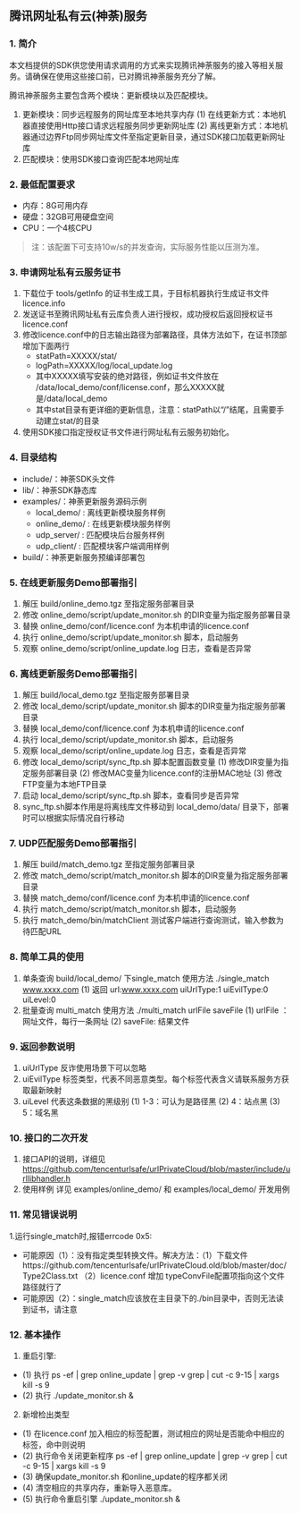 ## 腾讯网址私有云(神荼)服务

### 1. 简介

本文档提供的SDK供您使用请求调用的方式来实现腾讯神荼服务的接入等相关服务。请确保在使用这些接口前，已对腾讯神荼服务充分了解。

腾讯神荼服务主要包含两个模块：更新模块以及匹配模块。

1. 更新模块：同步远程服务的网址库至本地共享内存
  (1) 在线更新方式：本地机器直接使用Http接口请求远程服务同步更新网址库
  (2) 离线更新方式：本地机器通过边界Ftp同步网址库文件至指定更新目录，通过SDK接口加载更新网址库
2. 匹配模块：使用SDK接口查询匹配本地网址库

### 2. 最低配置要求

- 内存：8G可用内存
- 硬盘：32GB可用硬盘空间
- CPU：一个4核CPU

> 注：该配置下可支持10w/s的并发查询，实际服务性能以压测为准。

### 3. 申请网址私有云服务证书

1. 下载位于 tools/getInfo 的证书生成工具，于目标机器执行生成证书文件 licence.info
2. 发送证书至腾讯网址私有云库负责人进行授权，成功授权后返回授权证书 licence.conf
3. 修改licence.conf中的日志输出路径为部署路径，具体方法如下，在证书顶部增加下面两行
   - statPath=XXXXX/stat/
   - logPath=XXXXX/log/local_update.log
   - 其中XXXXX填写安装的绝对路径，例如证书文件放在 /data/local_demo/conf/license.conf，那么XXXXX就是/data/local_demo
   - 其中stat目录有更详细的更新信息，注意：statPath以“/”结尾，且需要手动建立stat/的目录
4. 使用SDK接口指定授权证书文件进行网址私有云服务初始化。

### 4. 目录结构

- include/：神荼SDK头文件
- lib/：神荼SDK静态库
- examples/：神荼更新服务源码示例
  - local_demo/ : 离线更新模块服务样例
  - online_demo/ : 在线更新模块服务样例
  - udp_server/ : 匹配模块后台服务样例
  - udp_client/ : 匹配模块客户端调用样例
- build/：神荼更新服务预编译部署包

### 5. 在线更新服务Demo部署指引

1. 解压 build/online_demo.tgz 至指定服务部署目录
2. 修改 online_demo/script/update_monitor.sh 的DIR变量为指定服务部署目录
3. 替换 online_demo/conf/licence.conf 为本机申请的licence.conf
4. 执行 online_demo/script/update_monitor.sh 脚本，启动服务
5. 观察 online_demo/script/online_update.log 日志，查看是否异常

### 6. 离线更新服务Demo部署指引

1. 解压 build/local_demo.tgz 至指定服务部署目录
2. 修改 local_demo/script/update_monitor.sh 脚本的DIR变量为指定服务部署目录
3. 替换 local_demo/conf/licence.conf 为本机申请的licence.conf
4. 执行 local_demo/script/update_monitor.sh 脚本，启动服务
5. 观察 local_demo/script/online_update.log 日志，查看是否异常
6. 修改 local_demo/script/sync_ftp.sh 脚本配置函数变量
   (1) 修改DIR变量为指定服务部署目录
   (2) 修改MAC变量为licence.conf的注册MAC地址
   (3) 修改FTP变量为本地FTP目录
7. 启动 local_demo/script/sync_ftp.sh 脚本，查看同步是否异常
8. sync_ftp.sh脚本作用是将离线库文件移动到 local_demo/data/ 目录下，部署时可以根据实际情况自行移动

### 7. UDP匹配服务Demo部署指引

1. 解压 build/match_demo.tgz 至指定服务部署目录
2. 修改 match_demo/script/match_monitor.sh 脚本的DIR变量为指定服务部署目录
3. 替换 match_demo/conf/licence.conf 为本机申请的licence.conf
4. 执行 match_demo/script/match_monitor.sh 脚本，启动服务
5. 执行 match_demo/bin/matchClient 测试客户端进行查询测试，输入参数为待匹配URL

### 8. 简单工具的使用
1. 单条查询 build/local_demo/ 下single_match 使用方法 ./single_match www.xxxx.com 
   (1) 返回  url:www.xxxx.com       uiUrlType:1     uiEvilType:0    uiLevel:0
2. 批量查询 multi_match 使用方法 ./multi_match urlFile saveFile
   (1) urlFile ：网址文件，每行一条网址
   (2) saveFile: 结果文件
    
### 9. 返回参数说明
1. uiUrlType 反诈使用场景下可以忽略
2. uiEvilType 标签类型，代表不同恶意类型。每个标签代表含义请联系服务方获取最新映射
3. uiLevel 代表这条数据的黑级别 
   (1) 1-3：可认为是路径黑
   (2) 4：站点黑
   (3) 5：域名黑

### 10. 接口的二次开发
1. 接口API的说明，详细见 https://github.com/tencenturlsafe/urlPrivateCloud/blob/master/include/urllibhandler.h
2. 使用样例 详见 examples/online_demo/ 和 examples/local_demo/ 开发用例

### 11. 常见错误说明
1.运行single_match时,报错errcode 0x5:
  - 可能原因（1）：没有指定类型转换文件。解决方法：（1）下载文件https://github.com/tencenturlsafe/urlPrivateCloud.old/blob/master/doc/Type2Class.txt （2）licence.conf 增加 typeConvFile配置项指向这个文件路径就行了 
  - 可能原因（2）：single_match应该放在主目录下的./bin目录中，否则无法读到证书，请注意

### 12. 基本操作
1. 重启引擎:
  - (1) 执行 ps -ef | grep online_update | grep -v grep | cut -c 9-15 | xargs kill -s 9 
  - (2) 执行 ./update_monitor.sh &
2. 新增检出类型
  - (1) 在licence.conf 加入相应的标签配置，测试相应的网址是否能命中相应的标签，命中则说明
  - (2) 执行命令关闭更新程序 ps -ef | grep online_update | grep -v grep | cut -c 9-15 | xargs kill -s 9
  - (3) 确保update_monitor.sh 和online_update的程序都关闭
  - (4) 清空相应的共享内存，重新导入恶意库。
  - (5) 执行命令重启引擎 ./update_monitor.sh &
